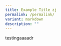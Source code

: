 ```yaml
---
title: Example Title zj
permalink: /permalink/
variant: markdown
description: ""
---
```

testingaaaadr
